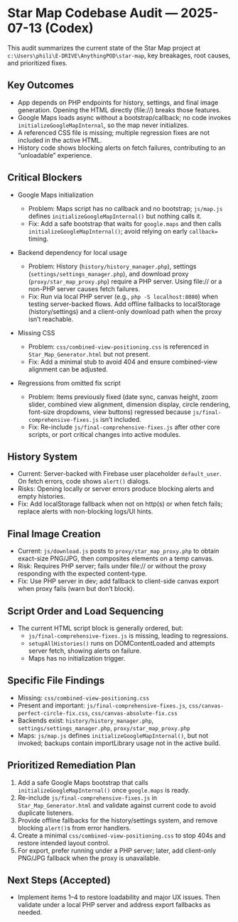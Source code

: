# Star Map Codebase Audit — 2025-07-13 (Codex)

This audit summarizes the current state of the Star Map project at `c:\Users\phili\E-DRIVE\AnythingPOD\star-map`, key breakages, root causes, and prioritized fixes.

## Key Outcomes
- App depends on PHP endpoints for history, settings, and final image generation. Opening the HTML directly (file://) breaks those features.
- Google Maps loads async without a bootstrap/callback; no code invokes `initializeGoogleMapInternal`, so the map never initializes.
- A referenced CSS file is missing; multiple regression fixes are not included in the active HTML.
- History code shows blocking alerts on fetch failures, contributing to an “unloadable” experience.

## Critical Blockers
- Google Maps initialization
  - Problem: Maps script has no callback and no bootstrap; `js/map.js` defines `initializeGoogleMapInternal()` but nothing calls it.
  - Fix: Add a safe bootstrap that waits for `google.maps` and then calls `initializeGoogleMapInternal()`; avoid relying on early `callback=` timing.

- Backend dependency for local usage
  - Problem: History (`history/history_manager.php`), settings (`settings/settings_manager.php`), and download proxy (`proxy/star_map_proxy.php`) require a PHP server. Using file:// or a non-PHP server causes fetch failures.
  - Fix: Run via local PHP server (e.g., `php -S localhost:8080`) when testing server-backed flows. Add offline fallbacks to localStorage (history/settings) and a client-only download path when the proxy isn’t reachable.

- Missing CSS
  - Problem: `css/combined-view-positioning.css` is referenced in `Star_Map_Generator.html` but not present.
  - Fix: Add a minimal stub to avoid 404 and ensure combined-view alignment can be adjusted.

- Regressions from omitted fix script
  - Problem: Items previously fixed (date sync, canvas height, zoom slider, combined view alignment, dimension display, circle rendering, font-size dropdowns, view buttons) regressed because `js/final-comprehensive-fixes.js` isn’t included.
  - Fix: Re-include `js/final-comprehensive-fixes.js` after other core scripts, or port critical changes into active modules.

## History System
- Current: Server-backed with Firebase user placeholder `default_user`. On fetch errors, code shows `alert()` dialogs.
- Risks: Opening locally or server errors produce blocking alerts and empty histories.
- Fix: Add localStorage fallback when not on http(s) or when fetch fails; replace alerts with non-blocking logs/UI hints.

## Final Image Creation
- Current: `js/download.js` posts to `proxy/star_map_proxy.php` to obtain exact-size PNG/JPG, then composites elements on a temp canvas.
- Risk: Requires PHP server; fails under file:// or without the proxy responding with the expected content-type.
- Fix: Use PHP server in dev; add fallback to client-side canvas export when proxy fails (warn but don’t block).

## Script Order and Load Sequencing
- The current HTML script block is generally ordered, but:
  - `js/final-comprehensive-fixes.js` is missing, leading to regressions.
  - `setupAllHistories()` runs on DOMContentLoaded and attempts server fetch, showing alerts on failure.
  - Maps has no initialization trigger.

## Specific File Findings
- Missing: `css/combined-view-positioning.css`
- Present and important: `js/final-comprehensive-fixes.js`, `css/canvas-perfect-circle-fix.css`, `css/canvas-absolute-fix.css`
- Backends exist: `history/history_manager.php`, `settings/settings_manager.php`, `proxy/star_map_proxy.php`
- Maps: `js/map.js` defines `initializeGoogleMapInternal()`, but not invoked; backups contain importLibrary usage not in the active build.

## Prioritized Remediation Plan
1) Add a safe Google Maps bootstrap that calls `initializeGoogleMapInternal()` once `google.maps` is ready.
2) Re-include `js/final-comprehensive-fixes.js` in `Star_Map_Generator.html` and validate against current code to avoid duplicate listeners.
3) Provide offline fallbacks for the history/settings system, and remove blocking `alert()`s from error handlers.
4) Create a minimal `css/combined-view-positioning.css` to stop 404s and restore intended layout control.
5) For export, prefer running under a PHP server; later, add client-only PNG/JPG fallback when the proxy is unavailable.

## Next Steps (Accepted)
- Implement items 1–4 to restore loadability and major UX issues. Then validate under a local PHP server and address export fallbacks as needed.

